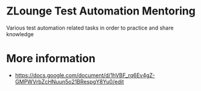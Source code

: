 # ZLounge Test Automation Mentoring
Various test automation related tasks in order to practice and share knowledge

# More information
* https://docs.google.com/document/d/1hVBF_rq6Ev4gZ-GMPWVrbZcHNuun5o21BRespgY8Yu0/edit
